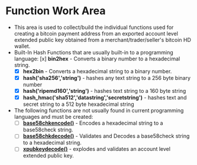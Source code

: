 # Function Work Area
* This area is used to collect/build the individual functions used for creating a bitcoin payment address from an exported account level extended public key obtained from a merchant/trader/seller's bitcoin HD wallet.
* Built-In Hash Functions that are usually built-in to a programming language:
  [x] **bin2hex** - Converts a binary number to a hexadecimal string.
  - [x] **hex2bin** - Converts a hexadecimal string to a binary number.
  - [x] **hash('sha256','string')** - hashes any text string to a 256 byte binary number
  - [x] **hash('ripemd160','string')** - hashes text string to a 160 byte string
  - [x] **hash_hmac('sha512','datastring','secretstring')** - hashes text and secret string to a 512 byte hexadecimal string
* The following functions are not usually found in current programming languages and must be created:
  - [ ] **[base58chkencode()](https://github.com/EAWF/Bitcoin-Merchants-Toolbox/tree/master/Function%20Work%20Area/base58chkencode.md)** - Encodes a hexadecimal string to a base58check string.
  - [ ] **[base58chkdecode()](https://github.com/EAWF/Bitcoin-Merchants-Toolbox/tree/master/Function%20Work%20Area/base58chkdecode.md)** - Validates and Decodes a base58check string to a hexadecimal string.
  - [ ] **[xpubkeydecode()](https://github.com/EAWF/Bitcoin-Merchants-Toolbox/tree/master/Function%20Work%20Area/xpubkeydecode.md)** - explodes and validates an account level extended public key.
